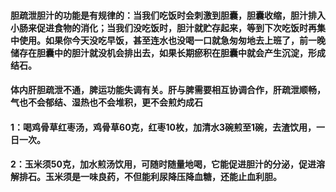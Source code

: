 #### 胆疏泄胆汁的功能是有规律的：当我们吃饭时会刺激到胆囊，胆囊收缩，胆汁排入小肠来促进食物的消化；当我们没吃饭时，胆汁就贮存起来，等到下次吃饭时再集中使用。如果你今天没吃早饭，甚至连水也没喝一口就急匆匆地去上班了，前一晚储存在胆囊中的胆汁就没机会排出去，如果长期瘀积在胆囊中就会产生沉淀，形成结石。
#### 体内肝胆疏泄不通，脾运功能失调有关。肝与脾需要相互协调合作，肝疏泄顺畅，气也不会郁结、湿热也不会堆积，更不会煎灼成石
#### 1：喝鸡骨草红枣汤，鸡骨草60克，红枣10枚，加清水3碗煎至1碗，去渣饮用，一日一次。
#### 2：玉米须50克，加水煎汤饮用，可随时随量地喝，它能促进胆汁的分泌，促进溶解排石。玉米须是一味良药，不但能利尿降压降血糖，还能止血利胆。